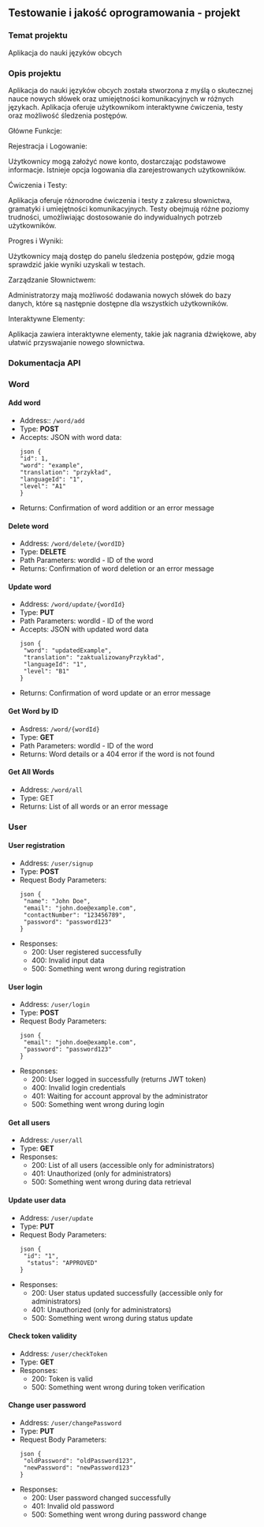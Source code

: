 ## Testowanie i jakość oprogramowania - projekt

### Temat projektu

Aplikacja do nauki języków obcych

### Opis projektu

Aplikacja do nauki języków obcych została stworzona z myślą o skutecznej nauce nowych słówek oraz umiejętności komunikacyjnych w różnych językach. Aplikacja oferuje użytkownikom interaktywne ćwiczenia, testy oraz możliwość śledzenia postępów.

Główne Funkcje:

Rejestracja i Logowanie:

Użytkownicy mogą założyć nowe konto, dostarczając podstawowe informacje. Istnieje opcja logowania dla zarejestrowanych użytkowników.

Ćwiczenia i Testy:

Aplikacja oferuje różnorodne ćwiczenia i testy z zakresu słownictwa, gramatyki i umiejętności komunikacyjnych.
Testy obejmują różne poziomy trudności, umożliwiając dostosowanie do indywidualnych potrzeb użytkowników.

Progres i Wyniki:

Użytkownicy mają dostęp do panelu śledzenia postępów, gdzie mogą sprawdzić jakie wyniki uzyskali w testach.

Zarządzanie Słownictwem:

Administratorzy mają możliwość dodawania nowych słówek do bazy danych, które są następnie dostępne dla wszystkich użytkowników.

Interaktywne Elementy:

Aplikacja zawiera interaktywne elementy, takie jak nagrania dźwiękowe, aby ułatwić przyswajanie nowego słownictwa.


### Dokumentacja API

### Word

#### Add word 
- Address:: `/word/add`
- Type: **POST**
- Accepts: JSON with word data:
   ``` 
  json {
  "id": 1,
  "word": "example",
  "translation": "przykład",
  "languageId": "1",
  "level": "A1"
   }
  ```
- Returns: Confirmation of word addition or an error message

####  Delete word
- Address: `/word/delete/{wordID}`
- Type: **DELETE**
- Path Parameters: wordId - ID of the word
- Returns: Confirmation of word deletion or an error message

#### Update word
- Address: `/word/update/{wordId}`
- Type: **PUT**
- Path Parameters: wordId - ID of the word
- Accepts: JSON with updated word data
   ``` 
  json {
    "word": "updatedExample",
    "translation": "zaktualizowanyPrzykład",
    "languageId": "1",
    "level": "B1"
   }
  ```
- Returns: Confirmation of word update or an error message


#### Get Word by ID
- Asdress: `/word/{wordId}`
- Type: **GET**
- Path Parameters: wordId - ID of the word
-  Returns: Word details or a 404 error if the word is not found


#### Get All Words
- Address: `/word/all`
- Type: GET
- Returns: List of all words or an error message




### User

#### User registration
- Address: `/user/signup`
- Type: **POST**
- Request Body Parameters: 
   ``` 
  json {
    "name": "John Doe",
    "email": "john.doe@example.com",
    "contactNumber": "123456789",
    "password": "password123"
   }
  ```
- Responses:
    - 200: User registered successfully
    - 400: Invalid input data
    - 500: Something went wrong during registration

#### User login
- Address: `/user/login`
- Type: **POST**
- Request Body Parameters:
   ``` 
  json {
    "email": "john.doe@example.com",
    "password": "password123"
   }
  ```
- Responses:
  - 200: User logged in successfully (returns JWT token)
  - 400: Invalid login credentials
  - 401: Waiting for account approval by the administrator
  - 500: Something went wrong during login

#### Get all users
- Address: `/user/all`
- Type: **GET**
- Responses:
  - 200: List of all users (accessible only for administrators)
  - 401: Unauthorized (only for administrators)
  - 500: Something went wrong during data retrieval

#### Update user data
- Address: `/user/update`
- Type: **PUT**
- Request Body Parameters:
   ``` 
  json {
    "id": "1",
     "status": "APPROVED"
   }
  ```
- Responses:
  - 200: User status updated successfully (accessible only for administrators)
  - 401: Unauthorized (only for administrators)
  - 500: Something went wrong during status update

#### Check token validity
- Address: `/user/checkToken`
- Type: **GET**
- Responses:
    - 200: Token is valid
    - 500: Something went wrong during token verification

#### Change user password
- Address: `/user/changePassword`
- Type: **PUT**
- Request Body Parameters:
   ``` 
  json {
    "oldPassword": "oldPassword123",
    "newPassword": "newPassword123"
   }
  ```
- Responses:
  - 200: User password changed successfully
  - 401: Invalid old password
  - 500: Something went wrong during password change
